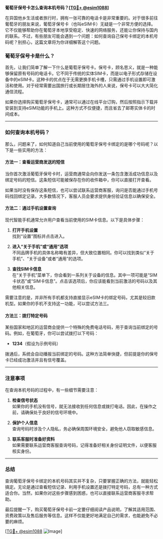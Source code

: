 **葡萄牙保号卡怎么查询本机号码？[[TG💪+ @esim1088](https://t.me/s/esim1088)]**

在异国他乡生活或者旅行时，拥有一张可靠的电话卡是非常重要的。对于很多前往葡萄牙的朋友来说，葡萄牙保号卡（也叫eSIM卡）无疑是一个非常方便的选择。它不仅能够帮助你在葡萄牙本地享受稳定、快速的网络服务，还能让你保持与国内的联系。不过，有些朋友可能会遇到一个问题：如何查询自己保号卡绑定的本机号码呢？别担心，这篇文章将为你详细解答这个问题。

### 葡萄牙保号卡是什么？

首先，让我们简单了解一下什么是葡萄牙保号卡。保号卡，顾名思义，就是一种能够保留原有号码的电话卡。它不同于传统的实体SIM卡，而是以电子形式存储在设备中的eSIM卡。这种卡的优点在于无需更换手机卡槽，只需通过手机设置即可激活和使用。对于经常需要出国旅行或长期居住海外的人来说，保号卡可以大大简化通信流程。

如果你选择购买葡萄牙保号卡，通常可以通过在线平台订购，然后按照指示下载并安装到支持eSIM功能的手机上。这种方式不仅便捷，而且省去了邮寄实体卡的时间成本。

---

### 如何查询本机号码？

那么，问题来了，如何知道自己当前使用的葡萄牙保号卡绑定的是哪个号码呢？以下是一些实用的方法：

#### 方法一：查看运营商发送的短信
当你首次激活葡萄牙保号卡时，运营商通常会向你发送一条包含激活成功信息以及绑定号码的短信。这条短信可能被保存在你的收件箱中，你可以直接打开查看。

如果当时没有保存这条短信，也可以尝试联系运营商客服，询问是否能通过手机号码找回绑定记录。大多数情况下，客服人员会要求提供身份验证信息以确保安全。

#### 方法二：通过手机设置查询
现代智能手机通常允许用户查看当前使用的SIM卡信息。以下是具体步骤：

1. **打开手机设置**  
   找到“设置”图标并点击进入。

2. **进入“关于手机”或“通用”选项**  
   不同品牌手机的具体名称略有差异，但大致位置相同。你可以找到类似“关于手机”、“关于设备”或者“通用”的选项。

3. **查找SIM卡信息**  
   在“关于手机”菜单下，你会看到一系列关于设备的信息。其中一项可能是“SIM卡状态”或“SIM卡信息”。点击该选项后，你应该能看到当前激活的号码以及其他相关信息。

需要注意的是，并非所有手机都支持直接显示eSIM卡的绑定号码，尤其是较旧款机型。如果你的手机不支持这一功能，可以尝试方法三。

#### 方法三：拨打特定号码
某些国家和地区的运营商会提供一个特殊的免费电话号码，用于查询当前绑定的号码。例如，在葡萄牙，你可以尝试拨打以下号码：

- **1234**（假设为示例号码）

拨通后，系统会自动播报当前绑定的号码。这种方法简单快捷，但前提是你的保号卡已经成功激活并且有信号覆盖。

---

### 注意事项

在查询本机号码的过程中，有一些细节需要注意：

1. **检查信号状态**  
   如果你的手机没有信号，就无法接收到任何信息或拨打电话。因此，在操作之前，请确保处于良好的信号环境中。

2. **保护个人信息**  
   查询号码时涉及个人隐私，务必确保周围环境安全，避免他人窃取敏感信息。

3. **联系客服时准备好资料**  
   如果需要联系运营商客服查询号码，记得准备好相关身份证明文件，以便客服核实身份。

---

### 总结

查询葡萄牙保号卡绑定的本机号码其实并不复杂，只要掌握正确的方法，就能轻松搞定。无论是通过查看短信记录、利用手机设置还是拨打特定号码，总有一种方式适合你。当然，如果你对这些步骤感到困惑，也可以直接联系运营商客服寻求帮助。

最后提醒一下，购买葡萄牙保号卡前一定要仔细阅读产品说明，了解其适用范围、资费政策以及售后服务等信息。这样不仅能更好地满足自己的需求，也能避免不必要的麻烦。

[[TG💪+ @esim1088](https://t.me/s/esim1088) ![Image](https://i.postimg.cc/4NQfJmqS/Snipaste-2025-05-13-00-14-12.png)]
